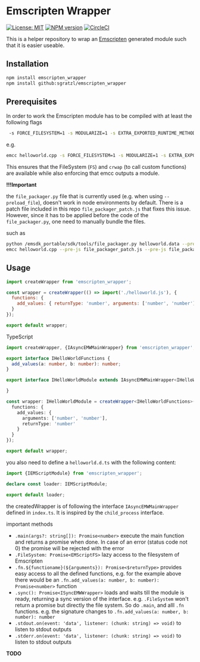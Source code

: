 Emscripten Wrapper
============
[![License: MIT][mit-image]][mit-url] [![NPM version][npm-image]][npm-url]  [![CircleCI][ci-image]][ci-url] 

This is a helper repository to wrap an [Emscripten](http://emscripten.org/) generated module such that it is easier useable. 
 
Installation
------------

```bash
npm install emscripten_wrapper
npm install github:sgratzl/emscripten_wrapper
```

Prerequisites
-------------

In order to work the Emscripten module has to be compiled with at least the following flags

```bash
 -s FORCE_FILESYSTEM=1 -s MODULARIZE=1 -s EXTRA_EXPORTED_RUNTIME_METHODS="['cwrap', 'FS']"
```

e.g. 
```bash
emcc helloworld.cpp -s FORCE_FILESYSTEM=1 -s MODULARIZE=1 -s EXTRA_EXPORTED_RUNTIME_METHODS="['cwrap', 'FS']" -o helloworld.js
```

This ensures that the FileSystem (`FS`) and `crwap` (to call custom functions) are available while also enforcing that emcc outputs a module. 

**!!!Important**

the `file_packager.py` file that is currently used (e.g. when using `--preload_file`), doesn't work in node environments by default. There is a patch file included in this repo `file_packager_patch.js` that fixes this issue. However, since it has to be applied before the code of the `file_packager.py`, one need to manually bundle the files. 

such as

```bash
python /emsdk_portable/sdk/tools/file_packager.py helloworld.data --preload ./share --from-emcc --js-output=file_packager.js
emcc helloworld.cpp --pre-js file_packager_patch.js --pre-js file_packager.js -s FORCE_FILESYSTEM=1 -s MODULARIZE=1 -s EXTRA_EXPORTED_RUNTIME_METHODS="['cwrap', 'FS']" -o helloworld.js
```

Usage
-----

```js
import createWrapper from 'emscripten_wrapper';

const wrapper = createWrapper(() => import('./helloworld.js'), {
  functions: {
    add_values: { returnType: 'number', arguments: ['number', 'number']}
  }
});

export default wrapper;
```

TypeScript
```ts
import createWrapper, {IAsyncEMWMainWrapper} from 'emscripten_wrapper';

export interface IHelloWorldFunctions {
  add_values(a: number, b: number): number;
}

export interface IHelloWorldModule extends IAsyncEMWMainWrapper<IHelloWorldFunctions> {

}

const wrapper: IHelloWorldModule = createWrapper<IHelloWorldFunctions>(() => import('./helloworld'), {
  functions: {
    add_values: {
      arguments: ['number', 'number'],
      returnType: 'number'
    }
  }
});

export default wrapper;
```

you also need to define a `helloworld.d.ts` with the following content:

```ts
import {IEMScriptModule} from 'emscripten_wrapper';

declare const loader: IEMScriptModule;

export default loader;
```

the createdWrapper is of following the interface `IAsyncEMWMainWrapper` defined in `index.ts`. It is inspired by the `child_process` interface. 

important methods
 * `.main(args?: string[]): Promise<number>`
   execute the main function and returns a promise when done. In case of an error (status code not 0) the promise will be rejected with the error
 * `.FileSystem: Promise<EMScriptFS>`
   lazy access to the filesystem of Emscripten
 * `.fn.${functioname}(${arguments}): Promise<$returnType>`
   provides easy access to all the defined functions, e.g. for the example above there would be an `.fn.add_values(a: number, b: number): Promise<number>` function
 * `.sync(): Promise<ISyncEMWWrapper>`
   loads and waits till the module is ready, returning a sync version of the interface. e.g. `.FileSystem` won't return a promise but directly the file system. So do `.main`, and alll `.fn` functions. 
   e.g. the signature changes to `.fn.add_values(a: number, b: number): number`
 * `.stdout.on(event: 'data', listener: (chunk: string) => void)`
   to listen to stdout outputs
 * `.stderr.on(event: 'data', listener: (chunk: string) => void)`
   to listen to stdout outputs


**TODO**


[npm-image]: https://badge.fury.io/js/emscripten_wrapper.svg
[npm-url]: https://npmjs.org/package/emscripten_wrapper
[mit-image]: https://img.shields.io/badge/License-MIT-yellow.svg
[mit-url]: https://opensource.org/licenses/MIT
[ci-image]: https://circleci.com/gh/sgratzl/emscripten_wrapper.svg?style=shield
[ci-url]: https://circleci.com/gh/sgratzl/emscripten_wrapper
